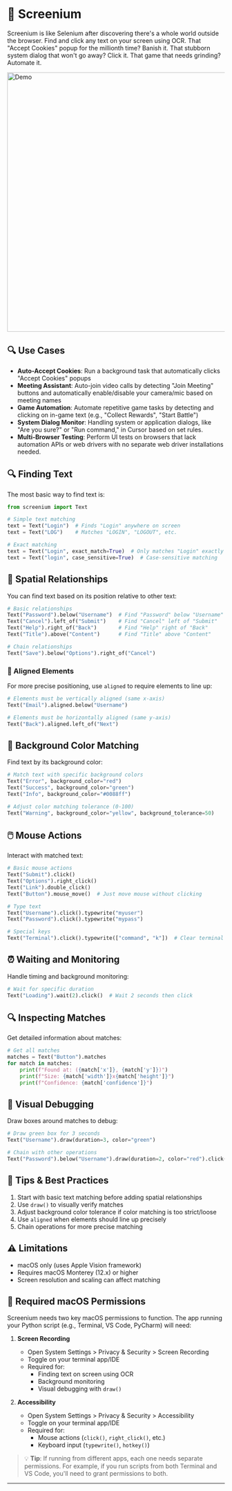 # 🎯 Screenium

Screenium is like Selenium after discovering there's a whole world outside the browser. Find and click any text on your screen using OCR. That "Accept Cookies" popup for the millionth time? Banish it. That stubborn system dialog that won't go away? Click it. That game that needs grinding? Automate it.

<img src="demo.gif" width="600px" alt="Demo">

## 🔍 Use Cases

- **Auto-Accept Cookies**: Run a background task that automatically clicks "Accept Cookies" popups
- **Meeting Assistant**: Auto-join video calls by detecting "Join Meeting" buttons and automatically enable/disable your camera/mic based on meeting names
- **Game Automation**: Automate repetitive game tasks by detecting and clicking on in-game text (e.g., "Collect Rewards", "Start Battle")
- **System Dialog Monitor**: Handling system or application dialogs, like "Are you sure?" or "Run command," in Cursor based on set rules.
- **Multi-Browser Testing**: Perform UI tests on browsers that lack automation APIs or web drivers with no separate web driver installations needed.

## 🔍 Finding Text

The most basic way to find text is:

```python
from screenium import Text

# Simple text matching
text = Text("Login")  # Finds "Login" anywhere on screen
text = Text("LOG")    # Matches "LOGIN", "LOGOUT", etc.

# Exact matching
text = Text("Login", exact_match=True)  # Only matches "Login" exactly
text = Text("login", case_sensitive=True)  # Case-sensitive matching
```

## 📍 Spatial Relationships

You can find text based on its position relative to other text:

```python
# Basic relationships
Text("Password").below("Username")  # Find "Password" below "Username"
Text("Cancel").left_of("Submit")    # Find "Cancel" left of "Submit"
Text("Help").right_of("Back")       # Find "Help" right of "Back"
Text("Title").above("Content")      # Find "Title" above "Content"

# Chain relationships
Text("Save").below("Options").right_of("Cancel")
```

### 📐 Aligned Elements

For more precise positioning, use `aligned` to require elements to line up:

```python
# Elements must be vertically aligned (same x-axis)
Text("Email").aligned.below("Username")

# Elements must be horizontally aligned (same y-axis)
Text("Back").aligned.left_of("Next")
```

## 🎨 Background Color Matching

Find text by its background color:

```python
# Match text with specific background colors
Text("Error", background_color="red")
Text("Success", background_color="green")
Text("Info", background_color="#0088ff")

# Adjust color matching tolerance (0-100)
Text("Warning", background_color="yellow", background_tolerance=50)
```

## 🖱️ Mouse Actions

Interact with matched text:

```python
# Basic mouse actions
Text("Submit").click()
Text("Options").right_click()
Text("Link").double_click()
Text("Button").mouse_move()  # Just move mouse without clicking

# Type text
Text("Username").click().typewrite("myuser")
Text("Password").click().typewrite("mypass")

# Special keys
Text("Terminal").click().typewrite(["command", "k"])  # Clear terminal
```

## ⏰ Waiting and Monitoring

Handle timing and background monitoring:

```python
# Wait for specific duration
Text("Loading").wait(2).click()  # Wait 2 seconds then click
```

## 🔍 Inspecting Matches

Get detailed information about matches:

```python
# Get all matches
matches = Text("Button").matches
for match in matches:
    print(f"Found at: ({match['x']}, {match['y']})")
    print(f"Size: {match['width']}x{match['height']}")
    print(f"Confidence: {match['confidence']}")
```

## 🎨 Visual Debugging

Draw boxes around matches to debug:

```python
# Draw green box for 3 seconds
Text("Username").draw(duration=3, color="green")

# Chain with other operations
Text("Password").below("Username").draw(duration=2, color="red").click()
```

## 🎯 Tips & Best Practices

1. Start with basic text matching before adding spatial relationships
2. Use `draw()` to visually verify matches
3. Adjust background color tolerance if color matching is too strict/loose
4. Use `aligned` when elements should line up precisely
5. Chain operations for more precise matching

## ⚠️ Limitations

- macOS only (uses Apple Vision framework)
- Requires macOS Monterey (12.x) or higher
- Screen resolution and scaling can affect matching

## 🔐 Required macOS Permissions

Screenium needs two key macOS permissions to function. The app running your Python script (e.g., Terminal, VS Code, PyCharm) will need:

1. **Screen Recording**
   - Open System Settings > Privacy & Security > Screen Recording
   - Toggle on your terminal app/IDE
   - Required for:
     - Finding text on screen using OCR
     - Background monitoring
     - Visual debugging with `draw()`

2. **Accessibility**
   - Open System Settings > Privacy & Security > Accessibility
   - Toggle on your terminal app/IDE
   - Required for:
     - Mouse actions (`click()`, `right_click()`, etc.)
     - Keyboard input (`typewrite()`, `hotkey()`)

> 💡 **Tip**: If running from different apps, each one needs separate permissions. For example, if you run scripts from both Terminal and VS Code, you'll need to grant permissions to both.

---
